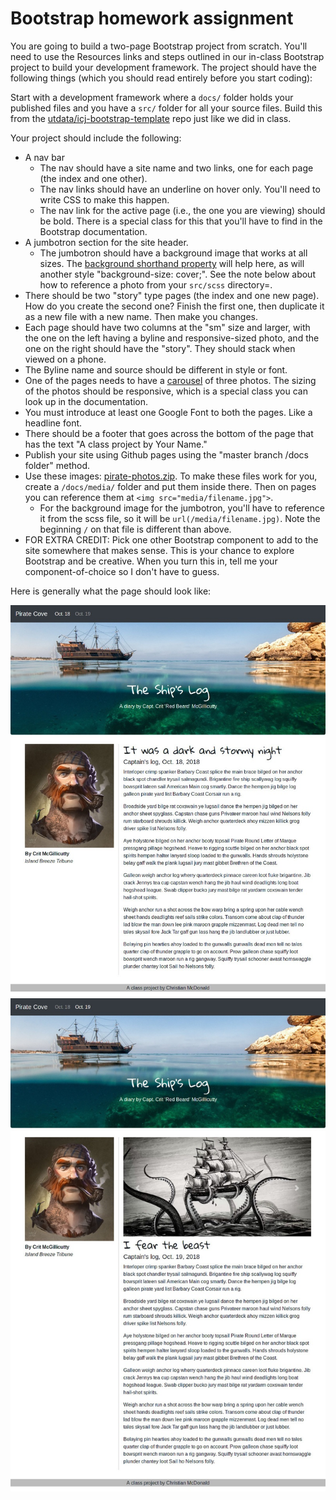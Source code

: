 # Bootstrap homework assignment

You are going to build a two-page Bootstrap project from scratch. You'll need to use the Resources links and steps outlined in our in-class Bootstrap project to build your development framework. The project should have the following things (which you should read entirely before you start coding):

Start with a development framework where a `docs/` folder holds your published files and you have a `src/` folder for all your source files. Build this from the [utdata/icj-bootstrap-template](https://github.com/utdata/icj-bootstrap-template) repo just like we did in class.

Your project should include the following:

- A nav bar
  - The nav should have a site name and two links, one for each page (the index and one other).
  - The nav links should have an underline on hover only. You'll need to write CSS to make this happen.
  - The nav link for the active page (i.e., the one you are viewing) should be bold. There is a special class for this that you'll have to find in the Bootstrap documentation.
- A jumbotron section for the site header.
  - The jumbotron should have a background image that works at all sizes. The [background shorthand property](https://www.w3schools.com/css/css_background.asp) will help here, as will another style "background-size: cover;". See the note below about how to reference a photo from your `src/scss` directory=.
- There should be two "story" type pages (the index and one new page). How do you create the second one? Finish the first one, then duplicate it as a new file with a new name. Then make you changes.
- Each page should have two columns at the "sm" size and larger, with the one on the left having a byline and responsive-sized photo, and the one on the right should have the "story". They should stack when viewed on a phone.
- The Byline name and source should be different in style or font.
- One of the pages needs to have a [carousel](https://getbootstrap.com/docs/4.1/components/carousel/) of three photos. The sizing of the photos should be responsive, which is a special class you can look up in the documentation.
- You must introduce at least one Google Font to both the pages. Like a headline font.
- There should be a footer that goes across the bottom of the page that has the text "A class project by Your Name."
- Publish your site using Github pages using the "master branch /docs folder" method.
- Use these images: [pirate-photos.zip](pirate-photos.zip). To make these files work for you, create a `/docs/media/` folder and put them inside there. Then on pages you can reference them at `<img src="media/filename.jpg">`.
  - For the background image for the jumbotron, you'll have to reference it from the scss file, so it will be `url(/media/filename.jpg)`. Note the beginning `/` on that file is different than above.
- FOR EXTRA CREDIT: Pick one other Bootstrap component to add to the site somewhere that makes sense. This is your chance to explore Bootstrap and be creative. When you turn this in, tell me your component-of-choice so I don't have to guess.

Here is generally what the page should look like:

![bs-assignment-p1.jpg](../images/bs-assignment-p1.jpg)
![bs-assignment-p2.jpg](../images/bs-assignment-p2.jpg)
